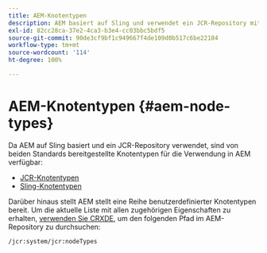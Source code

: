 ```yaml
---
title: AEM-Knotentypen
description: AEM basiert auf Sling und verwendet ein JCR-Repository mit Knotentypen, die von beiden angeboten werden, aber AEM bietet auch eine Reihe von eigenen Knotentypen.
exl-id: 82cc28ca-37e2-4ca3-b3e4-cc03bbc5bdf5
source-git-commit: 90de3cf9bf1c949667f4de109d0b517c6be22184
workflow-type: tm+mt
source-wordcount: '114'
ht-degree: 100%

---
```


# AEM-Knotentypen {#aem-node-types}

Da AEM auf Sling basiert und ein JCR-Repository verwendet, sind von beiden Standards bereitgestellte Knotentypen für die Verwendung in AEM verfügbar:

* [JCR-Knotentypen](https://docs.adobe.com/content/docs/en/spec/jcr/2.0/3_Repository_Model.html#3.1.7-Node-Types)
* [Sling-Knotentypen](https://cwiki.apache.org/confluence/display/SLING/Sling+Node+Types)

Darüber hinaus stellt AEM stellt eine Reihe benutzerdefinierter Knotentypen bereit. Um die aktuelle Liste mit allen zugehörigen Eigenschaften zu erhalten, [verwenden Sie CRXDE](/help/implementing/developing/tools/crxde.md), um den folgenden Pfad im AEM-Repository zu durchsuchen:

`/jcr:system/jcr:nodeTypes`
